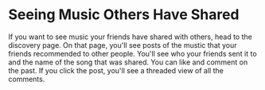 # Seeing Music Others Have Shared

If you want to see music your friends have shared with others, head to the
discovery page. On that page, you'll see posts of the mustic that your friends
recommended to other people. You'll see who your friends sent it to and the name
of the song that was shared. You can like and comment on the past. If you click
the post, you'll see a threaded view of all the comments.
